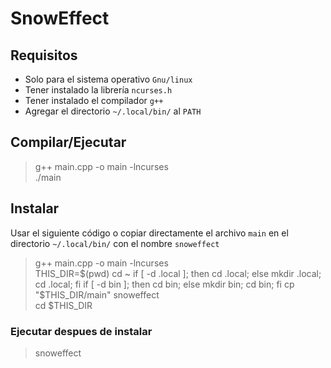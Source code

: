 # SnowEffect

## Requisitos
* Solo para el sistema operativo `Gnu/linux`  
* Tener instalado la librería `ncurses.h`  
* Tener instalado el compilador `g++`  
* Agregar el directorio `~/.local/bin/` al `PATH`

## Compilar/Ejecutar
> g++ main.cpp -o main -lncurses  
> ./main

## Instalar
Usar el siguiente código o copiar directamente el archivo `main` en el directorio `~/.local/bin/` con el nombre `snoweffect`  
> g++ main.cpp -o main -lncurses  
> THIS_DIR=$(pwd)  
> cd ~  
> if [ -d .local ]; then cd .local; else mkdir .local; cd .local; fi  
> if [ -d bin ]; then cd bin; else mkdir bin; cd bin; fi  
> cp "$THIS_DIR/main" snoweffect  
> cd $THIS_DIR

### Ejecutar despues de instalar
> snoweffect  
